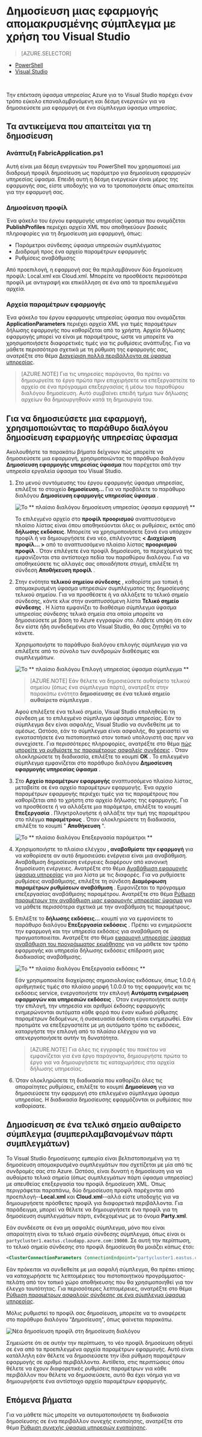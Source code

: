 <properties
    pageTitle="Δημοσίευση εφαρμογής απομακρυσμένης σύμπλεγμα με το Visual Studio | Microsoft Azure"
    description="Μάθετε πώς μπορείτε να δημοσιεύσετε μια εφαρμογή σε ένα σύμπλεγμα ύφασμα απομακρυσμένης υπηρεσίας με χρήση του Visual Studio."
    services="service-fabric"
    documentationCenter="na"
    authors="cawams"
    manager="timlt"
    editor="" />

<tags
    ms.service="multiple"
    ms.devlang="dotnet"
    ms.topic="article"
    ms.tgt_pltfrm="na"
    ms.workload="multiple"
    ms.date="07/29/2016"
    ms.author="cawa" />

# <a name="publish-an-application-to-a-remote-cluster-by-using-visual-studio"></a>Δημοσίευση μιας εφαρμογής απομακρυσμένης σύμπλεγμα με χρήση του Visual Studio

> [AZURE.SELECTOR]
- [PowerShell](service-fabric-deploy-remove-applications.md)
- [Visual Studio](service-fabric-publish-app-remote-cluster.md)

<br/>

Την επέκταση ύφασμα υπηρεσίας Azure για το Visual Studio παρέχει έναν τρόπο εύκολο επαναλαμβανόμενη και δέσμη ενεργειών για να δημοσιεύσετε μια εφαρμογή σε ένα σύμπλεγμα ύφασμα υπηρεσίας.

## <a name="the-artifacts-required-for-publishing"></a>Τα αντικείμενα που απαιτείται για τη δημοσίευση

### <a name="deploy-fabricapplicationps1"></a>Ανάπτυξη FabricApplication.ps1

Αυτή είναι μια δέσμη ενεργειών του PowerShell που χρησιμοποιεί μια διαδρομή προφίλ δημοσίευση ως παράμετρο για δημοσίευση εφαρμογών υπηρεσίας ύφασμα. Επειδή αυτή η δέσμη ενεργειών είναι μέρος της εφαρμογής σας, είστε υποδοχής για να το τροποποιήσετε όπως απαιτείται για την εφαρμογή σας.

### <a name="publish-profiles"></a>Δημοσίευση προφίλ

Ένα φάκελο του έργου εφαρμογής υπηρεσίας ύφασμα που ονομάζεται **PublishProfiles** περιέχει αρχεία XML που αποθηκεύουν βασικές πληροφορίες για τη δημοσίευση μια εφαρμογή, όπως:

- Παράμετροι σύνδεσης ύφασμα υπηρεσιών συμπλέγματος
- Διαδρομή προς ένα αρχείο παραμέτρων εφαρμογής
- Ρυθμίσεις αναβάθμισης

Από προεπιλογή, η εφαρμογή σας θα περιλαμβάνουν δύο δημοσίευση προφίλ: Local.xml και Cloud.xml. Μπορείτε να προσθέσετε περισσότερα προφίλ με αντιγραφή και επικόλληση σε ένα από τα προεπιλεγμένα αρχεία.

### <a name="application-parameter-files"></a>Αρχεία παραμέτρων εφαρμογής

Ένα φάκελο του έργου εφαρμογής υπηρεσίας ύφασμα που ονομάζεται **ApplicationParameters** περιέχει αρχεία XML για τιμές παραμέτρων δήλωσης εφαρμογής που καθορίζεται από το χρήστη. Αρχεία δήλωσης εφαρμογής μπορεί να είναι με παραμέτρους, ώστε να μπορείτε να χρησιμοποιήσετε διαφορετικές τιμές για τις ρυθμίσεις ανάπτυξης. Για να μάθετε περισσότερα σχετικά με τη ρύθμιση της εφαρμογής σας, ανατρέξτε στο θέμα [Διαχείριση πολλά περιβάλλοντα σε ύφασμα υπηρεσίας](service-fabric-manage-multiple-environment-app-configuration.md).

>[AZURE.NOTE] Για τις υπηρεσίες παράγοντα, θα πρέπει να δημιουργείτε το έργο πρώτα πριν επιχειρήσετε να επεξεργαστείτε το αρχείο σε ένα πρόγραμμα επεξεργασίας ή μέσω του παραθύρου διαλόγου δημοσίευση. Αυτό συμβαίνει επειδή τμήμα των δήλωσης αρχείων θα δημιουργηθούν κατά τη δημιουργία του.

## <a name="to-publish-an-application-by-using-the-publish-service-fabric-application-dialog-box"></a>Για να δημοσιεύσετε μια εφαρμογή, χρησιμοποιώντας το παράθυρο διαλόγου δημοσίευση εφαρμογής υπηρεσίας ύφασμα

Ακολουθήστε τα παρακάτω βήματα δείχνουν πώς μπορείτε να δημοσιεύσετε μια εφαρμογή, χρησιμοποιώντας το παράθυρο διαλόγου **Δημοσίευση εφαρμογής υπηρεσίας ύφασμα** που παρέχεται από την υπηρεσία εργαλεία ύφασμα του Visual Studio.

1. Στο μενού συντόμευσης του έργου εφαρμογής ύφασμα υπηρεσίας, επιλέξτε το στοιχείο **δημοσίευση...** Για να προβάλετε το παράθυρο διαλόγου **Δημοσίευση εφαρμογής υπηρεσίας ύφασμα** .

    ![Το ** πλαίσιο διαλόγου δημοσίευση υπηρεσίας ύφασμα εφαρμογή **][0]

    Το επιλεγμένο αρχείο στο **προφίλ προορισμού** αναπτυσσόμενο πλαίσιο λίστας είναι όπου αποθηκεύονται όλες οι ρυθμίσεις, εκτός από **δήλωσης εκδόσεις**. Μπορείτε να χρησιμοποιήσετε ξανά ένα υπάρχον προφίλ ή να δημιουργήσετε ένα νέο, επιλέγοντας **< Διαχείριση προφίλ... >** από το αναπτυσσόμενο πλαίσιο λίστας **προορισμού προφίλ** . Όταν επιλέγετε ένα προφίλ δημοσίευση, τα περιεχόμενά της εμφανίζονται στα αντίστοιχα πεδία του παραθύρου διαλόγου. Για να αποθηκεύσετε τις αλλαγές σας οποιαδήποτε στιγμή, επιλέξτε τη σύνδεση **Αποθήκευση προφίλ** .    

2. Στην ενότητα **τελικού σημείου σύνδεσης** , καθορίστε μια τοπική ή απομακρυσμένη ύφασμα υπηρεσιών συμπλέγματος της δημοσίευσης τελικού σημείου. Για να προσθέσετε ή να αλλάξετε το τελικό σημείο σύνδεσης, κάντε κλικ στην αναπτυσσόμενη λίστα **Τελικό σημείο σύνδεσης** . Η λίστα εμφανίζει το διαθέσιμο σύμπλεγμα ύφασμα υπηρεσίας σύνδεσης τελικά σημεία στα οποία μπορείτε να δημοσιεύσετε με βάση το Azure εγγραφών στο. Λάβετε υπόψη ότι εάν δεν είστε ήδη συνδεδεμένοι στο Visual Studio, θα σας ζητηθεί να το κάνετε.

    Χρησιμοποιήστε το παράθυρο διαλόγου επιλογής σύμπλεγμα για να επιλέξετε από το σύνολο των συνδρομών διαθέσιμες και συμπλεγμάτων.

    ![Το ** πλαίσιο διαλόγου Επιλογή υπηρεσίας ύφασμα σύμπλεγμα **][1]

    >[AZURE.NOTE] Εάν θέλετε να δημοσιεύσετε αυθαίρετο τελικού σημείου (όπως ένα σύμπλεγμα πάρτι), ανατρέξτε στην παρακάτω ενότητα **δημοσίευσης σε ένα τελικό σημείο αυθαίρετο σύμπλεγμα** .

    Αφού επιλέξετε ένα τελικό σημείο, Visual Studio επαληθεύει τη σύνδεση με το επιλεγμένο σύμπλεγμα ύφασμα υπηρεσίας. Εάν το σύμπλεγμα δεν είναι ασφαλής, Visual Studio να συνδεθείτε με το αμέσως. Ωστόσο, εάν το σύμπλεγμα είναι ασφαλής, θα χρειαστεί να εγκαταστήσετε ένα πιστοποιητικό στον τοπικό υπολογιστή σας πριν να συνεχίσετε. Για περισσότερες πληροφορίες, ανατρέξτε στο θέμα [πώς μπορείτε να ρυθμίσετε τις παραμέτρους ασφαλείς συνδέσεις](service-fabric-visualstudio-configure-secure-connections.md) . Όταν ολοκληρώσετε τη διαδικασία, επιλέξτε το κουμπί **OK** . Το επιλεγμένο σύμπλεγμα εμφανίζεται στο παράθυρο διαλόγου **Δημοσίευση εφαρμογής υπηρεσίας ύφασμα** .

3. Στο **Αρχείο παραμέτρων εφαρμογής** αναπτυσσόμενο πλαίσιο λίστας, μεταβείτε σε ένα αρχείο παραμέτρων εφαρμογής. Ένα αρχείο παραμέτρων εφαρμογής περιέχει τιμές για τις παραμέτρους που καθορίζεται από το χρήστη στο αρχείο δήλωσης της εφαρμογής. Για να προσθέσετε ή να αλλάξετε μια παράμετρο, επιλέξτε το κουμπί **Επεξεργασία** . Πληκτρολογήστε ή αλλάξτε την τιμή της παραμέτρου στο πλέγμα **παραμέτρους** . Όταν ολοκληρώσετε τη διαδικασία, επιλέξτε το κουμπί " **Αποθήκευση** ".

    ![Το ** πλαίσιο διαλόγου Επεξεργασία παράμετροι **][2]

4. Χρησιμοποιήστε το πλαίσιο ελέγχου **, αναβαθμίστε την εφαρμογή** για να καθορίσετε αν αυτό δημοσιεύσει ενέργεια είναι μια αναβάθμιση. Αναβάθμιση δημοσίευση ενέργειες διαφέρουν από κανονική δημοσίευση ενέργειες. Ανατρέξτε στο θέμα [Αναβάθμιση εφαρμογής ύφασμα υπηρεσίας](service-fabric-application-upgrade.md) για μια λίστα με τις διαφορές. Για να ρυθμίσετε ρυθμίσεις αναβάθμισης, επιλέξτε τη σύνδεση **Διαμόρφωση παραμέτρων ρυθμίσεων αναβάθμιση** . Εμφανίζεται το πρόγραμμα επεξεργασίας αναβάθμισης παραμέτρου. Ανατρέξτε στο θέμα [Ρύθμιση παραμέτρων την αναβάθμιση μιας εφαρμογής υπηρεσίας ύφασμα](service-fabric-visualstudio-configure-upgrade.md) για να μάθετε περισσότερα σχετικά με την αναβάθμιση τις παραμέτρους.

5. Επιλέξτε το **δήλωσης εκδόσεις...** κουμπί για να εμφανίσετε το παράθυρο διαλόγου **Επεξεργασία εκδόσεις** . Πρέπει να ενημερώσετε την εφαρμογή και την υπηρεσία εκδόσεις για αναβάθμιση σε πραγματοποιείται. Ανατρέξτε στο θέμα [εφαρμογή υπηρεσίας ύφασμα αναβάθμιση του προγράμματος εκμάθησης](service-fabric-application-upgrade-tutorial.md) για να μάθετε τον τρόπο εφαρμογής και υπηρεσία δήλωσης εκδόσεις επίδραση μιας διαδικασίας αναβάθμισης.

    ![Το ** πλαίσιο διαλόγου Επεξεργασία εκδόσεις **][3]

    Εάν χρησιμοποιείτε διαχείρισης σημασιολογίας εκδόσεων, όπως 1.0.0 ή αριθμητικές τιμές στο πλαίσιο μορφή 1.0.0.0 το της εφαρμογής και τις εκδόσεις service, ενεργοποιήστε την επιλογή **Αυτόματη ενημέρωση εφαρμογών και υπηρεσιών εκδόσεις** . Όταν ενεργοποιήσετε αυτήν την επιλογή, την υπηρεσία και αριθμοί έκδοσης εφαρμογής ενημερώνονται αυτόματα κάθε φορά που έναν κωδικό ρύθμισης παραμέτρων δεδομένων, ή συσκευασία έκδοση είναι ενημερωθεί. Εάν προτιμάτε να επεξεργαστείτε με μη αυτόματο τρόπο τις εκδόσεις, καταργήστε την επιλογή από το πλαίσιο ελέγχου για να απενεργοποιήσετε αυτήν τη δυνατότητα.

    >[AZURE.NOTE] Για όλες τις εγγραφές του πακέτου να εμφανίζεται για ένα έργο παράγοντα, δημιουργήστε πρώτα το έργο για να δημιουργήσετε τις καταχωρήσεις στα αρχεία δήλωσης υπηρεσίας.

6. Όταν ολοκληρώσετε τη διαδικασία που καθορίζει όλες τις απαραίτητες ρυθμίσεις, επιλέξτε το κουμπί **Δημοσίευση** για να δημοσιεύσετε την εφαρμογή στο επιλεγμένο σύμπλεγμα ύφασμα υπηρεσίας. Η διαδικασία δημοσίευσης εφαρμόζονται οι ρυθμίσεις που καθορίσατε.

## <a name="publish-to-an-arbitrary-cluster-endpoint-including-party-clusters"></a>Δημοσίευση σε ένα τελικό σημείο αυθαίρετο σύμπλεγμα (συμπεριλαμβανομένων πάρτι συμπλεγμάτων)

Το Visual Studio δημοσίευσης εμπειρία είναι βελτιστοποιημένη για τη δημοσίευση απομακρυσμένο συμπλεγμάτων που σχετίζεται με μία από τις συνδρομές σας στο Azure. Ωστόσο, είναι δυνατή η δημοσίευση για να αυθαίρετο τελικά σημεία (όπως συμπλεγμάτων πάρτι ύφασμα υπηρεσίας) με απευθείας επεξεργασία του προφίλ δημοσίευση XML. Όπως περιγράφεται παραπάνω, δύο δημοσίευση προφίλ παρέχονται από προεπιλογή--**Local.xml** και **Cloud.xml**--αλλά είστε υποδοχής για να δημιουργήσετε πρόσθετες προφίλ για διαφορετικά περιβάλλοντα. Για παράδειγμα, μπορεί να θέλετε να δημιουργήσετε ένα προφίλ για τη δημοσίευση συμπλεγμάτων πάρτι, ενδεχομένως με το όνομα **Party.xml**.

Εάν συνδέεστε σε ένα μη ασφαλές σύμπλεγμα, μόνο που είναι απαραίτητη είναι το τελικό σημείο σύνδεσης σύμπλεγμα, όπως είναι οι `partycluster1.eastus.cloudapp.azure.com:19000`. Σε αυτή την περίπτωση, το τελικό σημείο σύνδεσης στο προφίλ δημοσίευση θα μοιάζει κάπως έτσι:

```XML
<ClusterConnectionParameters ConnectionEndpoint="partycluster1.eastus.cloudapp.azure.com:19000" />
```

  Εάν πρόκειται να συνδεθείτε με μια ασφαλή σύμπλεγμα, θα πρέπει επίσης να καταχωρήσετε τις λεπτομέρειες του πιστοποιητικού προγράμματος-πελάτη από τον τοπικό χώρο αποθήκευσης που θα χρησιμοποιηθεί για τον έλεγχο ταυτότητας. Για περισσότερες λεπτομέρειες, ανατρέξτε στο θέμα [Ρύθμιση παραμέτρων ασφαλούς σύνδεσης σε ένα σύμπλεγμα ύφασμα υπηρεσίας](service-fabric-visualstudio-configure-secure-connections.md).

  Μόλις ρυθμιστεί το προφίλ σας δημοσίευση, μπορείτε να το αναφέρετε στο παράθυρο διαλόγου "Δημοσίευση", όπως φαίνεται παρακάτω.

  ![Νέα δημοσίευση προφίλ στη δημοσίευση διαλόγου][4]

  Σημειώστε ότι σε αυτήν την περίπτωση, το νέο προφίλ δημοσίευση οδηγεί σε ένα από τα προεπιλεγμένα αρχεία παραμέτρων εφαρμογής. Αυτό είναι κατάλληλη εάν θέλετε να δημοσιεύσετε την ίδια ρύθμιση παραμέτρων εφαρμογής σε αριθμό περιβάλλοντα. Αντίθετα, στις περιπτώσεις όπου θέλετε να έχουν διαφορετικές ρυθμίσεις παραμέτρων για κάθε περιβάλλον που θέλετε να δημοσιεύσετε, αυτό θα έχει νόημα για να δημιουργήσετε ένα αντίστοιχο αρχείο παραμέτρων εφαρμογής.

## <a name="next-steps"></a>Επόμενα βήματα

Για να μάθετε πώς μπορείτε να αυτοματοποιήσετε τη διαδικασία δημοσίευσης σε ένα περιβάλλον συνεχής ενοποίησης, ανατρέξτε στο θέμα [Ρύθμιση συνεχής ύφασμα υπηρεσιών ενοποίησης](service-fabric-set-up-continuous-integration.md).


[0]: ./media/service-fabric-publish-app-remote-cluster/PublishDialog.png
[1]: ./media/service-fabric-publish-app-remote-cluster/SelectCluster.png
[2]: ./media/service-fabric-publish-app-remote-cluster/EditParams.png
[3]: ./media/service-fabric-publish-app-remote-cluster/EditVersions.png
[4]: ./media/service-fabric-publish-app-remote-cluster/publish-to-party-cluster.png
